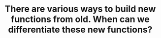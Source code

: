 ---
id: C8
title: There are various ways to build new functions from old.  When can we differentiate these new functions?
dependencies: 
    - C7
keyQuestions:
    - When and how can we differentiate the composition of two functions?
    - When and how can we differentiate the reciprocal of a function?
    - When and how can we differentiate the quotient of two functions?
    - When and how can we differentiate the inverse of a function?
    - What do we mean by _implicit differentiation_, and when is it useful?
    
---